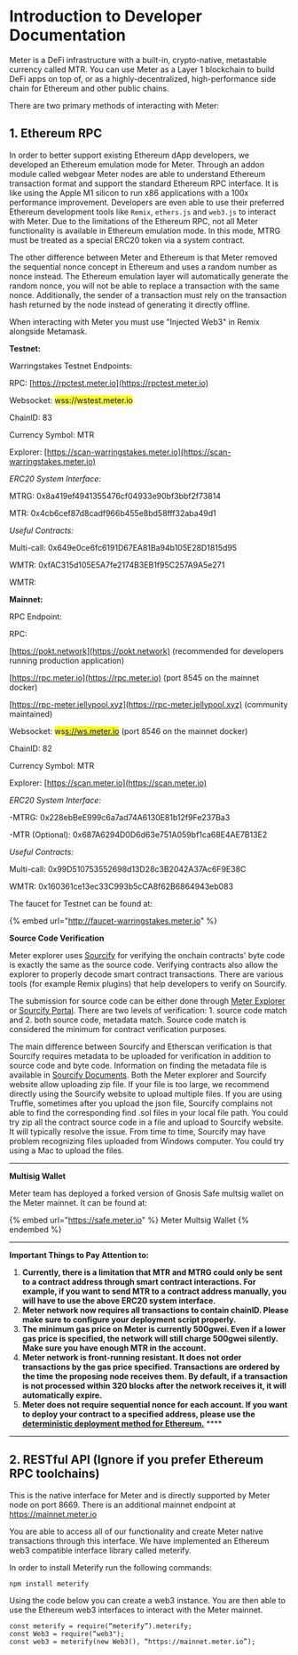 # Introduction to Developer Documentation

Meter is a DeFi infrastructure with a built-in, crypto-native, metastable currency called MTR. You can use Meter as a Layer 1 blockchain to build DeFi apps on top of, or as a highly-decentralized, high-performance side chain for Ethereum and other public chains.

There are two primary methods of interacting with Meter:

## **1. Ethereum RPC**

In order to better support existing Ethereum dApp developers, we developed an Ethereum emulation mode for Meter. Through an addon module called webgear Meter nodes are able to understand Ethereum transaction format and support the standard Ethereum RPC interface. It is like using the Apple M1 silicon to run x86 applications with a 100x performance improvement. Developers are even able to use their preferred Ethereum development tools like `Remix`, `ethers.js` and `web3.js` to interact with Meter. Due to the limitations of the Ethereum RPC, not all Meter functionality is available in Ethereum emulation mode. In this mode, MTRG must be treated as a special ERC20 token via a system contract.

The other difference between Meter and Ethereum is that Meter removed the sequential nonce concept in Ethereum and uses a random number as nonce instead. The Ethereum emulation layer will automatically generate the random nonce, you will not be able to replace a transaction with the same nonce. Additionally, the sender of a transaction must rely on the transaction hash returned by the node instead of generating it directly offline. &#x20;

When interacting with Meter you must use "Injected Web3" in Remix alongside Metamask.

**Testnet:**

Warringstakes Testnet Endpoints:&#x20;

&#x20;              RPC: [https://rpctest.meter.io](https://rpctest.meter.io)

&#x20;              Websocket: <mark style="color:blue;">wss://wstest.meter.io</mark>&#x20;

ChainID: 83

Currency Symbol: MTR

Explorer: [https://scan-warringstakes.meter.io](https://scan-warringstakes.meter.io)

_ERC20 System Interface:_

MTRG: 0x8a419ef4941355476cf04933e90bf3bbf2f73814

MTR: 0x4cb6cef87d8cadf966b455e8bd58fff32aba49d1&#x20;

_Useful Contracts:_

Multi-call: 0x649e0ce6fc6191D67EA81Ba94b105E28D1815d95

WMTR: 0xfAC315d105E5A7fe2174B3EB1f95C257A9A5e271

WMTR:&#x20;

**Mainnet:**

RPC Endpoint:&#x20;

&#x20;              RPC:&#x20;

&#x20;                       [https://pokt.network](https://pokt.network) (recommended for developers running production application)

&#x20;                       [https://rpc.meter.io](https://rpc.meter.io)  (port 8545 on the mainnet docker)

&#x20;                       [https://rpc-meter.jellypool.xyz](https://rpc-meter.jellypool.xyz) (community maintained)

&#x20;              Websocket: <mark style="color:blue;">ws</mark>[<mark style="color:blue;">s://ws.meter.io</mark>](https://rpc.meter.io)  (port 8546 on the mainnet docker)

ChainID: 82

Currency Symbol: MTR

Explorer: [https://scan.meter.io](https://scan.meter.io)

_ERC20 System Interface:_

\-MTRG: 0x228ebBeE999c6a7ad74A6130E81b12f9Fe237Ba3

\-MTR (Optional): 0x687A6294D0D6d63e751A059bf1ca68E4AE7B13E2

_Useful Contracts:_

Multi-call: 0x99D510753552698d13D28c3B2042A37Ac6F9E38C

WMTR: 0x160361ce13ec33C993b5cCA8f62B6864943eb083



The faucet for Testnet can be found at:

{% embed url="http://faucet-warringstakes.meter.io" %}

**Source Code Verification**

Meter explorer uses [Sourcify](https://github.com/ethereum/sourcify) for verifying the onchain contracts' byte code is exactly the same as the source code.  Verifying contracts also allow the explorer to properly decode smart contract transactions.  There are various tools (for example Remix plugins) that help developers to verify on Sourcify.

The submission for source code can be either done through [Meter Explorer](https://scan.meter.io) or [Sourcify Portal](https://sourcify.dev/).  There are two levels of verification: 1. source code match and 2. both source code, metadata match.  Source code match is considered the minimum for contract verification purposes.

The main difference between Sourcify and Etherscan verification is that Sourcify requires metadata  to be uploaded for verification in addition to source code and byte code.  Information on finding the metadata file is available in [Sourcify Documents](https://docs.sourcify.dev/docs/metadata/).  Both the Meter explorer and Sourcify website allow uploading zip file.  If your file is too large, we recommend directly using the Sourcify website to upload multiple files.  If you are using Truffle, sometimes after you upload the json file, Sourcify complains not able to find the corresponding find .sol files in your local file path.  You could try zip all the contract source code in a file and upload to Sourcify website.  It will typically resolve the issue.  From time to time, Sourcify may have problem recognizing files uploaded from Windows computer.   You could try using a Mac to upload the files.

****

**Multisig Wallet**

Meter team has deployed a forked version of Gnosis Safe multsig wallet on the Meter mainnet.  It can be found at:

{% embed url="https://safe.meter.io" %}
Meter Multsig Wallet
{% endembed %}

****

**Important Things to Pay Attention to:**

1. **Currently, there is a limitation that MTR and MTRG could only be sent to a contract address through smart contract interactions.  For example, if you want to send MTR to a contract address manually, you will have to use the above ERC20 system interface.**
2. **Meter network now requires all transactions to contain chainID.  Please make sure to configure your deployment script properly.**
3. **The minimum gas price on Meter is currently 500gwei.  Even if a lower gas price is specified, the network will still charge 500gwei silently.  Make sure you have enough MTR in the account.**
4. **Meter network is front-running resistant.  It does not order transactions by the gas price specified. Transactions are ordered by the time the proposing node receives them.  By default, if a transaction is not processed within 320 blocks after the network receives it, it will automatically expire.**
5. **Meter does not require sequential nonce for each account.  If you want to deploy your contract to a specified address, please use the** [**deterministic deployment method for Ethereum.**](https://github.com/Zoltu/deterministic-deployment-proxy) ****&#x20;

****

## **2. RESTful API (Ignore if you prefer Ethereum RPC toolchains)**

This is the native interface for Meter and is directly supported by Meter node on port 8669. There is an additional mainnet endpoint at [https://mainnet.meter.io ](https://mainnet.meter.io:8667)

You are able to access all of our functionality and create Meter native transactions through this interface. We have implemented an Ethereum web3 compatible interface library called meterify.&#x20;

In order to install Meterify run the following commands:

```
npm install meterify
```

Using the code below you can create a web3 instance. You are then able to use the Ethereum web3 interfaces to interact with the Meter mainnet.

```
const meterify = require(“meterify”).meterify;
const Web3 = require(“web3");
const web3 = meterify(new Web3(), “https://mainnet.meter.io”);
```
